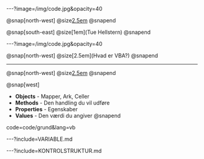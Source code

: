 ---?image=/img/code.jpg&opacity=40

@snap[north-west]
  @size[2.5em](VBA)
@snapend

@snap[south-east]
@size[1em](Tue Hellstern)
@snapend


---?image=/img/code.jpg&opacity=40

@snap[north-west]
  @size[2.5em](Hvad er VBA?)
@snapend

--- 
@snap[north-west]
  @size[2.5em](Grundlæggende)
@snapend

@snap[west]
- **Objects** - Mapper, Ark, Celler
- **Methods** - Den handling du vil udføre
- **Properties** - Egenskaber
- **Values** - Den værdi du angiver
@snapend

code=code/grund&lang=vb

---?include=VARIABLE.md

---?include=KONTROLSTRUKTUR.md
